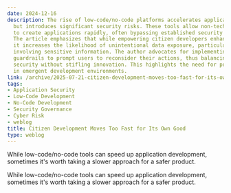 ```yaml
---
date: 2024-12-16
description: The rise of low-code/no-code platforms accelerates application development
  but introduces significant security risks. These tools allow non-technical users
  to create applications rapidly, often bypassing established security protocols.
  The article emphasizes that while empowering citizen developers enhances productivity,
  it increases the likelihood of unintentional data exposure, particularly in automations
  involving sensitive information. The author advocates for implementing automated
  guardrails to prompt users to reconsider their actions, thus balancing speed and
  security without stifling innovation. This highlights the need for proactive governance
  in emergent development environments.
link: /archive/2025-07-21-citizen-development-moves-too-fast-for-its-own-good
tags:
- Application Security
- Low-Code Development
- No-Code Development
- Security Governance
- Cyber Risk
- weblog
title: Citizen Development Moves Too Fast for Its Own Good
type: weblog
---
```


While low-code/no-code tools can speed up application development, sometimes it's worth taking a slower approach for a safer product.

While low-code/no-code tools can speed up application development, sometimes it's worth taking a slower approach for a safer product.

